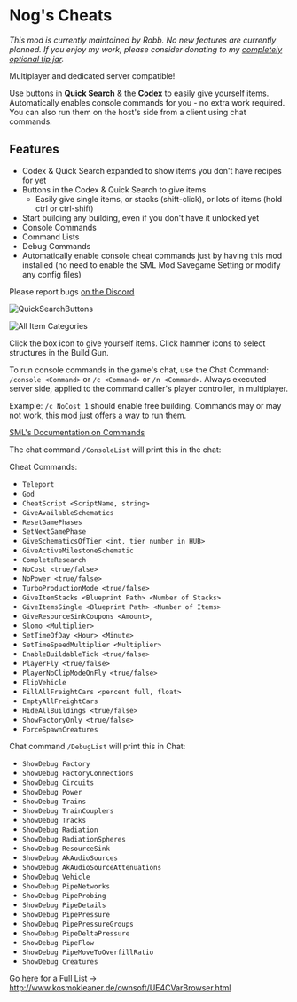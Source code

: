 # Nog's Cheats

_This mod is currently maintained by Robb. No new features are currently planned._
_If you enjoy my work, please consider donating to my [completely optional tip jar](https://ko-fi.com/robb4)._

Multiplayer and dedicated server compatible!

Use buttons in **Quick Search** & the **Codex** to easily give yourself items.
Automatically enables console commands for you - no extra work required.
You can also run them on the host's side from a client using chat commands.

## Features

* Codex & Quick Search expanded to show items you don't have recipes for yet
* Buttons in the Codex & Quick Search to give items
  * Easily give single items, or stacks (shift-click), or lots of items (hold ctrl or ctrl-shift)
* Start building any building, even if you don't have it unlocked yet
* Console Commands
* Command Lists
* Debug Commands
* Automatically enable console cheat commands just by having this mod installed (no need to enable the SML Mod Savegame Setting or modify any config files)

Please report bugs [on the Discord](https://discord.gg/HT4w3qEGMQ)

![QuickSearchButtons](https://i.imgur.com/o53Z7KC.png)

![All Item Categories](https://i.imgur.com/wOBLUVY.png)

Click the box icon to give yourself items.
Click hammer icons to select structures in the Build Gun.

To run console commands in the game's chat, use the Chat Command:
`/console <Command>` or `/c <Command>` or `/n <Command>`.
Always executed server side, applied to the command caller's player controller, in multiplayer.

Example: `/c NoCost 1` should enable free building.
Commands may or may not work, this mod just offers a way to run them.

[SML's Documentation on Commands](https://docs.ficsit.app/satisfactory-modding/latest/SMLChatCommands.html#ConsoleCommands)

The chat command `/ConsoleList` will print this in the chat:

Cheat Commands:

* `Teleport`
* `God`
* `CheatScript <ScriptName, string>`
* `GiveAvailableSchematics`
* `ResetGamePhases`
* `SetNextGamePhase`
* `GiveSchematicsOfTier <int, tier number in HUB>`
* `GiveActiveMilestoneSchematic`
* `CompleteResearch`
* `NoCost <true/false>`
* `NoPower <true/false>`
* `TurboProductionMode <true/false>`
* `GiveItemStacks <Blueprint Path> <Number of Stacks>`
* `GiveItemsSingle <Blueprint Path> <Number of Items>`
* `GiveResourceSinkCoupons <Amount>`,
* `Slomo <Multiplier>`
* `SetTimeOfDay <Hour> <Minute>`
* `SetTimeSpeedMultiplier <Multiplier>`
* `EnableBuildableTick <true/false>`
* `PlayerFly <true/false>`
* `PlayerNoClipModeOnFly <true/false>`
* `FlipVehicle`
* `FillAllFreightCars <percent full, float>`
* `EmptyAllFreightCars`
* `HideAllBuildings <true/false>`
* `ShowFactoryOnly <true/false>`
* `ForceSpawnCreatures`

Chat command `/DebugList` will print this in Chat:

* `ShowDebug Factory`
* `ShowDebug FactoryConnections`
* `ShowDebug Circuits`
* `ShowDebug Power`
* `ShowDebug Trains`
* `ShowDebug TrainCouplers`
* `ShowDebug Tracks`
* `ShowDebug Radiation`
* `ShowDebug RadiationSpheres`
* `ShowDebug ResourceSink`
* `ShowDebug AkAudioSources`
* `ShowDebug AkAudioSourceAttenuations`
* `ShowDebug Vehicle`
* `ShowDebug PipeNetworks`
* `ShowDebug PipeProbing`
* `ShowDebug PipeDetails`
* `ShowDebug PipePressure`
* `ShowDebug PipePressureGroups`
* `ShowDebug PipeDeltaPressure`
* `ShowDebug PipeFlow`
* `ShowDebug PipeMoveToOverfillRatio`
* `ShowDebug Creatures`

Go here for a Full List -> <http://www.kosmokleaner.de/ownsoft/UE4CVarBrowser.html>
